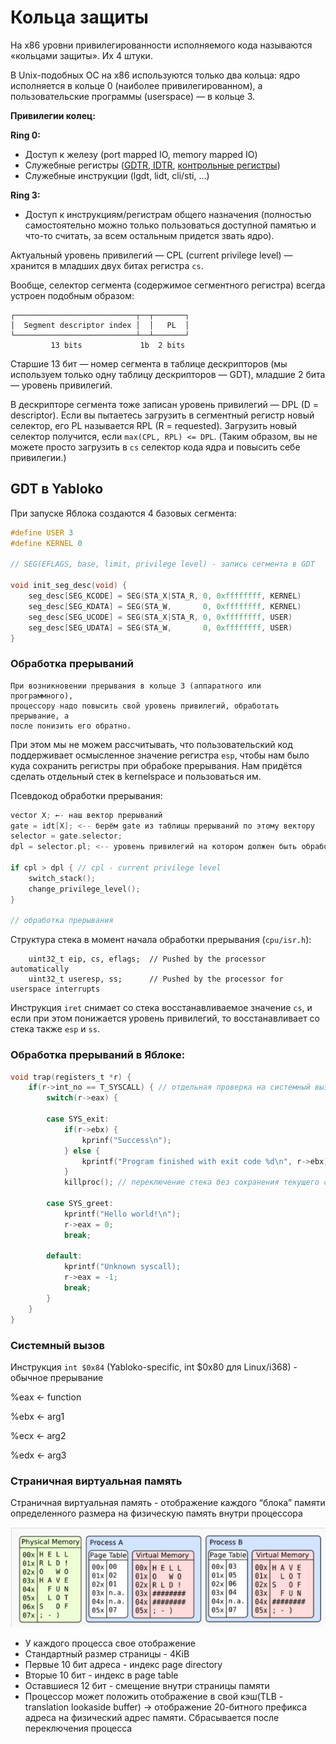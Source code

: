 # Кольца защиты

На x86 уровни привилегированности исполняемого кода
называются «кольцами защиты». Их 4 штуки.

В Unix-подобных ОС на x86 используются только два кольца: ядро исполняется в
кольце 0 (наиболее привилегированном), а пользовательские программы (userspace)
— в кольце 3.

**Привилегии колец:**

**Ring 0:**

- Доступ к железу (port mapped IO, memory mapped IO)
- Служебные регистры ([GDTR, IDTR](https://wiki.osdev.org/CPU_Registers_x86#GDTR), [контрольные регистры](https://wiki.osdev.org/CPU_Registers_x86#Control_Registers))
- Служебные инструкции (lgdt, lidt, cli/sti, …)

**Ring 3:**

- Доступ к инструкциям/регистрам общего назначения (полностью самостоятельно
можно только пользоваться доступной памятью и что-то считать, за всем остальным
придется звать ядро).

Актуальный уровень привилегий — CPL (current privilege level) —
хранится в младших двух битах регистра `cs`.

Вообще, селектор сегмента (содержимое сегментного регистра)
всегда устроен подобным образом:
```
┌───────────────────────────┬──┬───────┐
│  Segment descriptor index │  │   PL  │
└───────────────────────────┴──┴───────┘
         13 bits             1b  2 bits
```

Старшие 13 бит — номер сегмента в таблице дескрипторов
(мы используем только одну таблицу дескрипторов — GDT),
младшие 2 бита — уровень привилегий.

В дескрипторе сегмента тоже записан уровень привилегий —
DPL (D = descriptor). Если вы пытаетесь загрузить в сегментный
регистр новый селектор, его PL называется RPL (R = requested).
Загрузить новый селектор получится, если `max(CPL, RPL) <= DPL`.
(Таким образом, вы не можете просто загрузить в `cs` селектор кода ядра
и повысить себе привилегии.)

## GDT в Yabloko

При запуске Яблока создаются 4 базовых сегмента:

```c
#define USER 3
#define KERNEL 0

// SEG(EFLAGS, base, limit, privilege level) - запись сегмента в GDT

void init_seg_desc(void) {
	seg_desc[SEG_KCODE] = SEG(STA_X|STA_R, 0, 0xffffffff, KERNEL) 
	seg_desc[SEG_KDATA] = SEG(STA_W,       0, 0xffffffff, KERNEL)
	seg_desc[SEG_UCODE] = SEG(STA_X|STA_R, 0, 0xffffffff, USER)
	seg_desc[SEG_UDATA] = SEG(STA_W,       0, 0xffffffff, USER)
}
```

### Обработка прерываний

    При возникновении прерывания в кольце 3 (аппаратного или программного),
    процессору надо повысить свой уровень привилегий, обработать прерывание, а
    после понизить его обратно. 

При этом мы не можем рассчитывать, что пользовательский код поддерживает
осмысленное значение регистра `esp`, чтобы нам было куда сохранить регистры
при обрабоке прерывания. Нам придётся сделать отдельный стек в
kernelspace и пользоваться им.
    
Псевдокод обработки прерывания:

```c
vector X; ←- наш вектор прерываний
gate = idt[X]; <-- берём gate из таблицы прерываний по этому вектору
selector = gate.selector;
dpl = selector.pl; <-- уровень привилегий на котором должен быть обработан X

if cpl > dpl { // cpl - current privilege level
	switch_stack();
	change_privilege_level();
}

// обработка прерывания
```

Структура стека в момент начала обработки прерывания (`cpu/isr.h`):
```
    uint32_t eip, cs, eflags;  // Pushed by the processor automatically
    uint32_t useresp, ss;      // Pushed by the processor for userspace interrupts
```

Инструкция `iret` снимает со стека восстанавливаемое значение `cs`,
и если при этом понижается уровень привилегий, то восстанавливает со стека
также `esp` и `ss`.

### Обработка прерываний в Яблоке: 

```c
void trap(registers_t *r) {
	if(r->int_no == T_SYSCALL) { // отдельная проверка на системный вызов - частый частный случай прерывания
		switch(r->eax) {
		
		case SYS_exit:
			if(r->ebx) {
				kprinf("Success\n");
			} else { 
				kprintf("Program finished with exit code %d\n", r->ebx);
			}
			killproc(); // переключение стека без сохранения текущего состояния

		case SYS_greet:
			kprintf("Hello world!\n");
			r->eax = 0;
			break;
		
		default:
			kprintf("Unknown syscall);
			r->eax = -1;
			break;
		}
	}
}
```

### Системный вызов

Инструкция `int $0x84` (Yabloko-specific, int $0x80 для Linux/i368) - обычное прерывание

%eax ← function

%ebx ← arg1

%ecx ← arg2

%edx ← arg3


### Страничная виртуальная память

Страничная виртуальная память - отображение каждого “блока” памяти определенного размера на физическую память внутри процессора

![Screenshot 2023-02-05 193419.png](screenshot.png)

- У каждого процесса свое отображение
- Стандартный размер страницы - 4KiB
- Первые 10 бит адреса - индекс page directory
- Вторые 10 бит - индекс в page table
- Оставшиеся 12 бит - смещение внутри страницы памяти
- Процессор может положить отображение в свой кэш(TLB - translation lookaside buffer) →  отображение 20-битного префикса адреса на физический адрес памяти. Сбрасывается после переключения процесса
